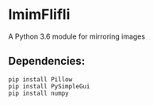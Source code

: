 # ImimFlifli
A Python 3.6 module for mirroring images

## Dependencies:
```
pip install Pillow
pip install PySimpleGui
pip install numpy
```
